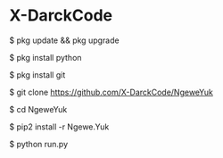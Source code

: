 # X-DarckCode

$ pkg update && pkg upgrade

$ pkg install python

$ pkg install git

$ git clone https://github.com/X-DarckCode/NgeweYuk

$ cd NgeweYuk

$ pip2 install -r Ngewe.Yuk

$ python run.py
